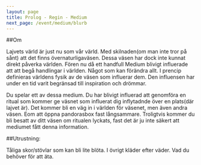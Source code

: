 ```yaml
---
layout: page
title: Prolog - Regin - Medium
next_page: /event/medium/blurb
---
```


##Om

Lajvets värld är just nu som vår värld. Med skilnaden(om man inte tror på sånt) att det finns övernaturligaväsen. Dessa väsen har dock inte kunnat direkt påverka världen. Fören nu då ett handfull Medium blivigt influerade att att begå handlingar i världen. Något som kan förändra allt.
I prencip definieras världens fysik av de väsen som influerar dem. Den influensen har under en tid varit begränsad till inspiration och drömmar. 

Du spelar ett av dessa medium. Du har blivigt influerad att genomföra en ritual som kommer ge väsnet som influerat dig inflytadnde över en plats(där lajvet är). Det kommer bli en väg in i världen för väsenet, men även andra väsen. Eom att öppna pandorasbox fast långsammare. Troligtvis kommer du bli besatt av ditt väsen om ritualen lyckats, fast det är ju inte säkert att mediumet fått denna information. 

##Utrustning: 

Tåliga skor/stövlar som kan bli lite blöta. I övrigt kläder efter väder. Vad du behöver för att äta.



